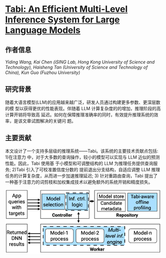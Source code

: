 # [Tabi: An Efficient Multi-Level Inference System for Large Language Models](https://doi.org/10.1145/3552326.3587438)

## 作者信息
*Yiding Wang, Kai Chen (iSING Lab, Hong Kong University of Science and Technology), Haisheng Tan (University of Science and Technology of China), Kun Guo (Fuzhou University)*

## 研究背景
随着大语言模型(LLM)的应用越来越广泛，研发人员通过构建更多参数、更深层数的模 型以获得更优的性能表现。伴随着 LLM 计算复杂度的的增加，推理阶段的高计算开销将导致高 延迟。如何在保障推理准确率的同时，有效提升推理系统的效率，是该文章试图解决的关键问 题。

## 主要贡献
本文设计了一个支持多层级的推理系统——Tabi。该系统的主要技术贡献点包括: 1)在注意力 中，对于大多数的查询操作，较小的模型可以实现与 LLM 近似的预测性能。因此，Tabi 使用基 于小模型和可调整结构的 LLM 为推理任务提供查询服务; 2)Tabi 引入了可校准置信度分数的 提前退出分支结构，自适应调整 LLM 推理任务的计算复杂度，从而进一步加速推理延迟; 3) 针对重路由查询，Tabi 提出了一种基于注意力的词剪枝和加权集成技术以避免额外的系统开销和精度损失。

![tabi](../../figs/eurosys23-tabi.png)